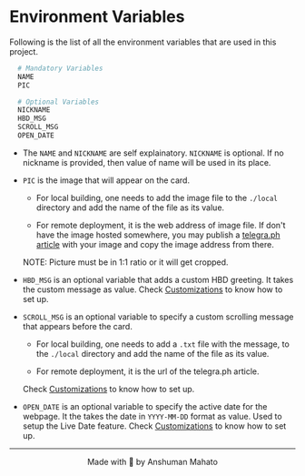 # Environment Variables

Following is the list of all the environment variables that are used in this project.

```sh
  # Mandatory Variables
  NAME
  PIC

  # Optional Variables
  NICKNAME
  HBD_MSG
  SCROLL_MSG
  OPEN_DATE
```

- The `NAME` and `NICKNAME` are self explainatory. `NICKNAME` is optional. If no nickname is provided, then value of name will be used in its place.

- `PIC` is the image that will appear on the card.

  - For local building, one needs to add the image file to the `./local` directory and add the name of the file as its value.

  - For remote deployment, it is the web address of image file. If don't have the image hosted somewhere, you may publish a [telegra.ph article](https://telegra.ph) with your image and copy the image address from there.

  NOTE: Picture must be in 1:1 ratio or it will get cropped.

- `HBD_MSG` is an optional variable that adds a custom HBD greeting. It takes the custom message as value. Check [Customizations](./customizations.md#custom-happy-bday-text) to know how to set up.

- `SCROLL_MSG` is an optional variable to specify a custom scrolling message that appears before the card.

  - For local building, one needs to add a `.txt` file with the message, to the `./local` directory and add the name of the file as its value.

  - For remote deployment, it is the url of the telegra.ph article.

  Check [Customizations](./customizations.md#the-scrolling-message) to know how to set up.

- `OPEN_DATE` is an optional variable to specify the active date for the webpage. It the takes the date in `YYYY-MM-DD` format as value. Used to setup the Live Date feature. Check [Customizations](./customizations.md#live-only-for-a-specific-day) to know how to set up.

---

<div align="center">Made with 💖 by Anshuman Mahato</div>
